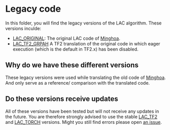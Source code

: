 # Legacy code

In this folder, you will find the legacy versions of the LAC algorithm. These versions inculde:

-   [LAC_ORIGINAL](https://github.com/rickstaa/LAC_TF2_TORCH_TRANSLATION/tree/master/legacy/LAC_ORIGINAL): The original LAC code of [Minghoa](https://github.com/hithmh/Actor-critic-with-stability-guarantee).
-   [LAC_TF2_GRPAH](https://github.com/rickstaa/LAC_TF2_TORCH_TRANSLATION/tree/master/legacy/LAC_TF2_GRAPH) A TF2 translation of the original code in which eager execution (which is the default in TF2.x) has been disabled.

## Why do we have these different versions

These legacy versions were used while translating the old code of [Minghoa](https://github.com/hithmh/Actor-critic-with-stability-guarantee). And only serve as a reference/ comparison with the translated code.

## Do these versions receive updates

All of these versions have been tested but will not receive any updates in the future. You are therefore strongly advised to use the stable [LAC_TF2](https://github.com/rickstaa/LAC_TF2_TORCH_TRANSLATION/tree/master/LAC_TF2) and [LAC_TORCH](https://github.com/rickstaa/LAC_TF2_TORCH_TRANSLATION/tree/master/LAC_TORCH) versions. Might you still find errors please open [an issue](https://github.com/rickstaa/LAC_TF2_TORCH_TRANSLATION/issues).
